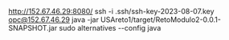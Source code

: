 http://152.67.46.29:8080/
ssh -i .ssh/ssh-key-2023-08-07.key opc@152.67.46.29
java -jar USAreto1/target/RetoModulo2-0.0.1-SNAPSHOT.jar
sudo alternatives --config java